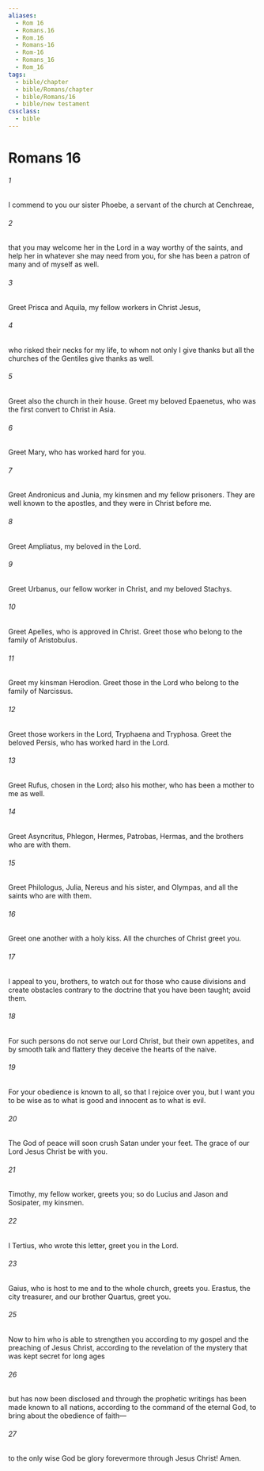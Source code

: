 ```yaml
---
aliases:
  - Rom 16
  - Romans.16
  - Rom.16
  - Romans-16
  - Rom-16
  - Romans_16
  - Rom_16
tags:
  - bible/chapter
  - bible/Romans/chapter
  - bible/Romans/16
  - bible/new testament
cssclass:
  - bible
---
```


# Romans 16

###### 1
I commend to you our sister Phoebe, a servant of the church at Cenchreae,
###### 2
that you may welcome her in the Lord in a way worthy of the saints, and help her in whatever she may need from you, for she has been a patron of many and of myself as well.
###### 3
Greet Prisca and Aquila, my fellow workers in Christ Jesus,
###### 4
who risked their necks for my life, to whom not only I give thanks but all the churches of the Gentiles give thanks as well.
###### 5
Greet also the church in their house. Greet my beloved Epaenetus, who was the first convert to Christ in Asia.
###### 6
Greet Mary, who has worked hard for you.
###### 7
Greet Andronicus and Junia, my kinsmen and my fellow prisoners. They are well known to the apostles, and they were in Christ before me.
###### 8
Greet Ampliatus, my beloved in the Lord.
###### 9
Greet Urbanus, our fellow worker in Christ, and my beloved Stachys.
###### 10
Greet Apelles, who is approved in Christ. Greet those who belong to the family of Aristobulus.
###### 11
Greet my kinsman Herodion. Greet those in the Lord who belong to the family of Narcissus.
###### 12
Greet those workers in the Lord, Tryphaena and Tryphosa. Greet the beloved Persis, who has worked hard in the Lord.
###### 13
Greet Rufus, chosen in the Lord; also his mother, who has been a mother to me as well.
###### 14
Greet Asyncritus, Phlegon, Hermes, Patrobas, Hermas, and the brothers who are with them.
###### 15
Greet Philologus, Julia, Nereus and his sister, and Olympas, and all the saints who are with them.
###### 16
Greet one another with a holy kiss. All the churches of Christ greet you.
###### 17
I appeal to you, brothers, to watch out for those who cause divisions and create obstacles contrary to the doctrine that you have been taught; avoid them.
###### 18
For such persons do not serve our Lord Christ, but their own appetites, and by smooth talk and flattery they deceive the hearts of the naive.
###### 19
For your obedience is known to all, so that I rejoice over you, but I want you to be wise as to what is good and innocent as to what is evil.
###### 20
The God of peace will soon crush Satan under your feet. The grace of our Lord Jesus Christ be with you.
###### 21
Timothy, my fellow worker, greets you; so do Lucius and Jason and Sosipater, my kinsmen.
###### 22
I Tertius, who wrote this letter, greet you in the Lord.
###### 23
Gaius, who is host to me and to the whole church, greets you. Erastus, the city treasurer, and our brother Quartus, greet you.
###### 25
Now to him who is able to strengthen you according to my gospel and the preaching of Jesus Christ, according to the revelation of the mystery that was kept secret for long ages
###### 26
but has now been disclosed and through the prophetic writings has been made known to all nations, according to the command of the eternal God, to bring about the obedience of faith—
###### 27
to the only wise God be glory forevermore through Jesus Christ! Amen.


